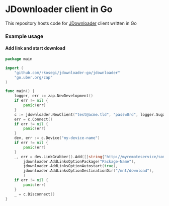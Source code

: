 # JDownloader client in Go

This repository hosts code for [JDownloader](https://jdownloader.org/) client written in Go


### Example usage

#### Add link and start download

```go
package main

import (
	"github.com/rkosegi/jdownloader-go/jdownloader"
	"go.uber.org/zap"
)

func main() {
	logger, err := zap.NewDevelopment()
	if err != nil {
		panic(err)
	}
	c := jdownloader.NewClient("test@acme.tld", "passw0rd", logger.Sugar())
	err = c.Connect()
	if err != nil {
		panic(err)
	}
	dev, err := c.Device("my-device-name")
	if err != nil {
		panic(err)
	}
	_, err = dev.LinkGrabber().Add([]string{"http://myremoteservice/somefile.zip"},
		jdownloader.AddLinksOptionPackage("Package-Name"),
		jdownloader.AddLinksOptionAutostart(true),
		jdownloader.AddLinksOptionDestinationDir("/mnt/download"),
		)
	if err != nil {
		panic(err)
	}
	_ = c.Disconnect()
}
```

